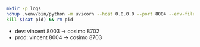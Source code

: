 ```sh
mkdir -p logs
nohup .venv/bin/python -m uvicorn --host 0.0.0.0 --port 8004 --env-file .env --log-config log_config.json question_app.app:app &> logs/nohup.out & echo $! > pid
kill $(cat pid) && rm pid
```

- dev: vincent 8003 -> cosimo 8702
- prod: vincent 8004 -> cosimo 8703